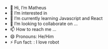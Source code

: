- 👋 Hi, I’m Matheus
- 👀 I’m interested in 
- 🌱 I’m currently learning Javascript and React 
- 💞️ I’m looking to collaborate on ...
- 📫 How to reach me ...
- 😄 Pronouns: He/Him
- ⚡ Fun fact: : I love robot

<!---
TheuOliver/TheuOliver is a ✨ special ✨ repository because its `README.md` (this file) appears on your GitHub profile.
You can click the Preview link to take a look at your changes.
--->
